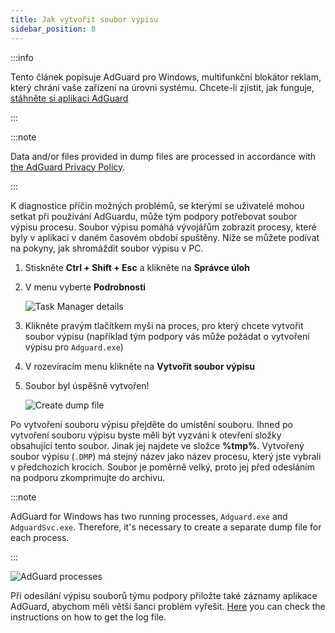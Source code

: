 ```yaml
---
title: Jak vytvořit soubor výpisu
sidebar_position: 8
---
```


:::info

Tento článek popisuje AdGuard pro Windows, multifunkční blokátor reklam, který chrání vaše zařízení na úrovni systému. Chcete-li zjistit, jak funguje, [stáhněte si aplikaci AdGuard](https://agrd.io/download-kb-adblock)

:::

:::note

Data and/or files provided in dump files are processed in accordance with [the AdGuard Privacy Policy](https://adguard.com/en/privacy.html).

:::

K diagnostice příčin možných problémů, se kterými se uživatelé mohou setkat při používání AdGuardu, může tým podpory potřebovat soubor výpisu procesu. Soubor výpisu pomáhá vývojářům zobrazit procesy, které byly v aplikaci v daném časovém období spuštěny. Níže se můžete podívat na pokyny, jak shromáždit soubor výpisu v PC.

1. Stiskněte **Ctrl + Shift + Esc** a klikněte na **Správce úloh**

1. V menu vyberte **Podrobnosti**

    ![Task Manager details](https://cdn.adtidy.org/public/Adguard/kb/Windows_dump/details_en.png)

1. Klikněte pravým tlačítkem myši na proces, pro který chcete vytvořit soubor výpisu (například tým podpory vás může požádat o vytvoření výpisu pro `Adguard.exe`)

1. V rozevíracím menu klikněte na **Vytvořit soubor výpisu**

1. Soubor byl úspěšně vytvořen!

    ![Create dump file](https://cdn.adtidy.org/public/Adguard/kb/Windows_dump/create_dump_file_en.png)

Po vytvoření souboru výpisu přejděte do umístění souboru. Ihned po vytvoření souboru výpisu byste měli být vyzváni k otevření složky obsahující tento soubor. Jinak jej najdete ve složce **%tmp%**. Vytvořený soubor výpisu (`.DMP`) má stejný název jako název procesu, který jste vybrali v předchozích krocích. Soubor je poměrně velký, proto jej před odesláním na podporu zkomprimujte do archivu.

:::note

AdGuard for Windows has two running processes, `Adguard.exe` and `AdguardSvc.exe`. Therefore, it's necessary to create a separate dump file for each process.

:::

![AdGuard processes](https://cdn.adtidy.org/public/Adguard/kb/Windows_dump/processes_en.png)

Při odesílání výpisu souborů týmu podpory přiložte také záznamy aplikace AdGuard, abychom měli větší šanci problém vyřešit. [Here](../adguard-logs) you can check the instructions on how to get the log file.
